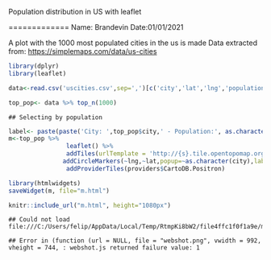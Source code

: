 Population distribution in US with leaflet

=============
Name: Brandevin
Date:01/01/2021

A plot with the 1000 most populated cities in the us is made
Data extracted from: https://simplemaps.com/data/us-cities


```r
library(dplyr)
library(leaflet)

data<-read.csv('uscities.csv',sep=',')[c('city','lat','lng','population')]

top_pop<- data %>% top_n(1000)
```

```
## Selecting by population
```

```r
label<- paste(paste('City: ',top_pop$city,' - Population:', as.character(format(as.numeric(top_pop$population),nsmall=0,big.mark=','))))
m<-top_pop %>%
                leaflet() %>%
                addTiles(urlTemplate = 'http://{s}.tile.opentopomap.org/{z}/{x}/{y}.png') %>%
               addCircleMarkers(~lng,~lat,popup=~as.character(city),label=label,radius=sqrt(top_pop$population)/200)%>%
                addProviderTiles(providers$CartoDB.Positron)  

library(htmlwidgets)
saveWidget(m, file="m.html")
```


```r
knitr::include_url("m.html", height="1080px")
```

```
## Could not load  file:///C:/Users/felip/AppData/Local/Temp/RtmpKi8bW2/file4ffc1f0f1a9e/m.html
```

```
## Error in (function (url = NULL, file = "webshot.png", vwidth = 992, vheight = 744, : webshot.js returned failure value: 1
```
